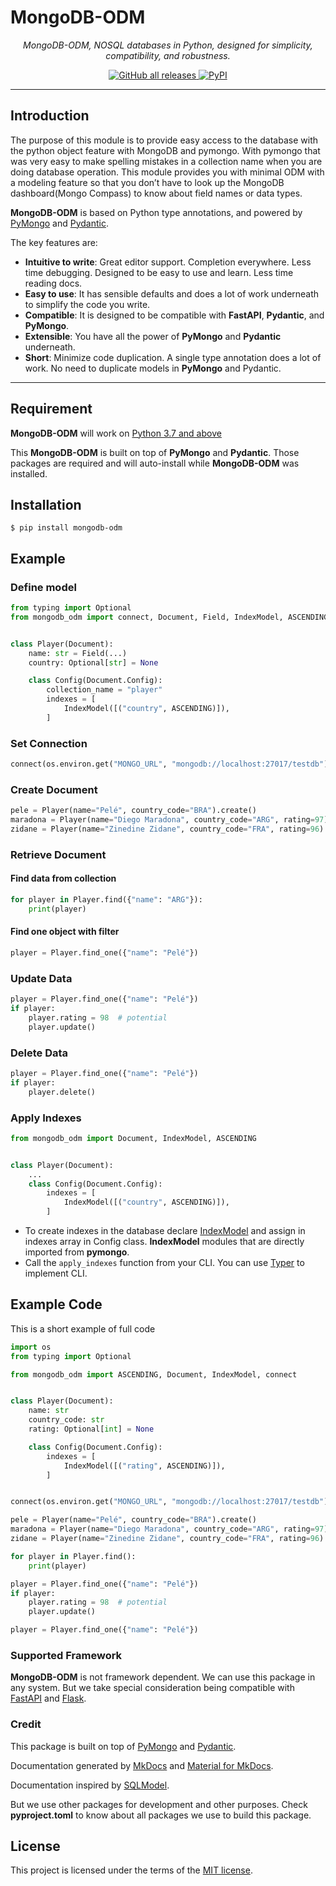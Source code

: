 # MongoDB-ODM

<p align="center">
    <em>MongoDB-ODM, NOSQL databases in Python, designed for simplicity, compatibility, and robustness.</em>
</p>

<p align="center">

<a href="https://github.com/nayan32biswas/mongodb-odm" target="_blank">
    <img alt="GitHub all releases" src="https://img.shields.io/github/downloads/nayan32biswas/mongodb-odm/total?color=success">
</a>
<a href="https://pypi.org/project/mongodb-odm/">
    <img alt="PyPI" src="https://img.shields.io/pypi/v/mongodb-odm?color=blue">
</a>
</p>

---

## Introduction

The purpose of this module is to provide easy access to the database with the python object feature with MongoDB and pymongo. With pymongo that was very easy to make spelling mistakes in a collection name when you are doing database operation. This module provides you with minimal ODM with a modeling feature so that you don’t have to look up the MongoDB dashboard(Mongo Compass) to know about field names or data types.

**MongoDB-ODM** is based on Python type annotations, and powered by <a href="https://pymongo.readthedocs.io/en/stable/" class="external-link" target="_blank">PyMongo</a> and <a href="https://docs.pydantic.dev/" class="external-link" target="_blank">Pydantic</a>.


The key features are:

- **Intuitive to write**: Great editor support. Completion everywhere. Less time debugging. Designed to be easy to use and learn. Less time reading docs.
- **Easy to use**: It has sensible defaults and does a lot of work underneath to simplify the code you write.
- **Compatible**: It is designed to be compatible with **FastAPI**, **Pydantic**, and **PyMongo**.
- **Extensible**: You have all the power of **PyMongo** and **Pydantic** underneath.
- **Short**: Minimize code duplication. A single type annotation does a lot of work. No need to duplicate models in **PyMongo** and Pydantic.

---

## Requirement

**MongoDB-ODM** will work on <a href="https://www.python.org/downloads/" class="external-link" target="_blank">Python 3.7 and above</a>

This **MongoDB-ODM** is built on top of **PyMongo** and **Pydantic**. Those packages are required and will auto-install while **MongoDB-ODM** was installed.

## Installation

```console
$ pip install mongodb-odm
```

## Example

### Define model

```Python
from typing import Optional
from mongodb_odm import connect, Document, Field, IndexModel, ASCENDING


class Player(Document):
    name: str = Field(...)
    country: Optional[str] = None

    class Config(Document.Config):
        collection_name = "player"
        indexes = [
            IndexModel([("country", ASCENDING)]),
        ]
```

### Set Connection

```Python
connect(os.environ.get("MONGO_URL", "mongodb://localhost:27017/testdb"))
```

### Create Document

```Python
pele = Player(name="Pelé", country_code="BRA").create()
maradona = Player(name="Diego Maradona", country_code="ARG", rating=97).create()
zidane = Player(name="Zinedine Zidane", country_code="FRA", rating=96).create()
```

### Retrieve Document

#### Find data from collection

```Python
for player in Player.find({"name": "ARG"}):
    print(player)
```

#### Find one object with filter

```Python
player = Player.find_one({"name": "Pelé"})
```

### Update Data

```Python
player = Player.find_one({"name": "Pelé"})
if player:
    player.rating = 98  # potential
    player.update()
```

### Delete Data

```Python
player = Player.find_one({"name": "Pelé"})
if player:
    player.delete()
```

### Apply Indexes

```Python
from mongodb_odm import Document, IndexModel, ASCENDING


class Player(Document):
    ...
    class Config(Document.Config):
        indexes = [
            IndexModel([("country", ASCENDING)]),
        ]
```

- To create indexes in the database declare [IndexModel](https://pymongo.readthedocs.io/en/stable/tutorial.html#indexing) and assign in indexes array in Config class. **IndexModel** modules that are directly imported from **pymongo**.
- Call the `apply_indexes` function from your CLI. You can use [Typer](https://typer.tiangolo.com/) to implement CLI.

## Example Code

This is a short example of full code

```python
import os
from typing import Optional

from mongodb_odm import ASCENDING, Document, IndexModel, connect


class Player(Document):
    name: str
    country_code: str
    rating: Optional[int] = None

    class Config(Document.Config):
        indexes = [
            IndexModel([("rating", ASCENDING)]),
        ]


connect(os.environ.get("MONGO_URL", "mongodb://localhost:27017/testdb"))

pele = Player(name="Pelé", country_code="BRA").create()
maradona = Player(name="Diego Maradona", country_code="ARG", rating=97).create()
zidane = Player(name="Zinedine Zidane", country_code="FRA", rating=96).create()

for player in Player.find():
    print(player)

player = Player.find_one({"name": "Pelé"})
if player:
    player.rating = 98  # potential
    player.update()

player = Player.find_one({"name": "Pelé"})
```

### Supported Framework

**MongoDB-ODM** is not framework dependent. We can use this package in any system. But we take special consideration being compatible with <a href="https://fastapi.tiangolo.com/" class="external-link" target="_blank">FastAPI</a> and <a href="https://flask.palletsprojects.com/en/2.2.x/" class="external-link" target="_blank">Flask</a>.

### Credit

This package is built on top of <a href="https://pymongo.readthedocs.io/en/stable" class="external-link" target="_blank">PyMongo</a> and <a href="https://docs.pydantic.dev" class="external-link" target="_blank">Pydantic</a>.

Documentation generated by <a href="https://www.mkdocs.org/" class="external-link" target="_blank">MkDocs</a> and <a href="https://squidfunk.github.io/mkdocs-material/" class="external-link" target="_blank">Material for MkDocs</a>.

Documentation inspired by <a href="https://sqlmodel.tiangolo.com" class="external-link" target="_blank">SQLModel</a>.

But we use other packages for development and other purposes. Check **pyproject.toml** to know about all packages we use to build this package.

## License

This project is licensed under the terms of the [MIT license](https://github.com/nayan32biswas/mongodb-odm/blob/main/LICENSE).
